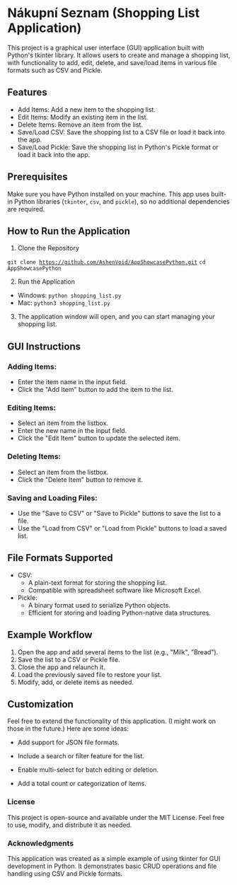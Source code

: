 # Nákupní Seznam (Shopping List Application)
This project is a graphical user interface (GUI) application built with Python's tkinter library. It allows users to create and manage a shopping list, with functionality to add, edit, delete, and save/load items in various file formats such as CSV and Pickle.
## Features
- Add Items: Add a new item to the shopping list.
- Edit Items: Modify an existing item in the list.
- Delete Items: Remove an item from the list.
- Save/Load CSV: Save the shopping list to a CSV file or load it back into the app.
- Save/Load Pickle: Save the shopping list in Python's Pickle format or load it back into the app.
## Prerequisites
Make sure you have Python installed on your machine. This app uses built-in Python libraries (`tkinter`, `csv`, and `pickle`), so no additional dependencies are required.
## How to Run the Application
1. Clone the Repository

<code>git clone https://github.com/AshenVoid/AppShowcasePython.git</code>
<code>cd AppShowcasePython</code>

2. Run the Application
- Windows: <code>python shopping_list.py</code>
- Mac: <code>python3 shopping_list.py</code>

3. The application window will open, and you can start managing your shopping list.

## GUI Instructions
### Adding Items:
- Enter the item name in the input field.
- Click the "Add Item" button to add the item to the list.
### Editing Items:
- Select an item from the listbox.
- Enter the new name in the input field.
- Click the "Edit Item" button to update the selected item.
### Deleting Items:
- Select an item from the listbox.
- Click the "Delete Item" button to remove it.
### Saving and Loading Files:
- Use the "Save to CSV" or "Save to Pickle" buttons to save the list to a file.
- Use the "Load from CSV" or "Load from Pickle" buttons to load a saved list.
## File Formats Supported
- CSV:
  - A plain-text format for storing the shopping list.
  - Compatible with spreadsheet software like Microsoft Excel.
- Pickle:
  - A binary format used to serialize Python objects.
  - Efficient for storing and loading Python-native data structures.

## Example Workflow
1. Open the app and add several items to the list (e.g., "Milk", "Bread").
2. Save the list to a CSV or Pickle file.
3. Close the app and relaunch it.
4. Load the previously saved file to restore your list.
5. Modify, add, or delete items as needed.

## Customization

Feel free to extend the functionality of this application. (I might work on those in the future.) Here are some ideas:

- Add support for JSON file formats.

- Include a search or filter feature for the list.

- Enable multi-select for batch editing or deletion.

- Add a total count or categorization of items.

### License

This project is open-source and available under the MIT License. Feel free to use, modify, and distribute it as needed.

### Acknowledgments

This application was created as a simple example of using tkinter for GUI development in Python. It demonstrates basic CRUD operations and file handling using CSV and Pickle formats.